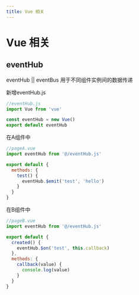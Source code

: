 ```yaml
---
title: Vue 相关
---
```


# Vue 相关

## eventHub

eventHub || eventBus 用于不同组件实例间的数据传递

新增eventHub.js
```javascript
//eventHub.js
import Vue from 'vue'

const eventHub = new Vue()
export default eventHub
```

在A组件中
```javascript
//pageA.vue
import eventHub from '@/eventHub.js'

export default {
  methods: {
    test() {
      eventHub.$emit('test', 'hello')
    }
  }
}
```
在B组件中
```javascript
//pageB.vue
import eventHub from '@/eventHub.js'

export default {
  created() {
    eventHub.$on('test', this.callback)
  },
  methods: {
    callback(value) {
      console.log(value)
    }
  }
}
```
